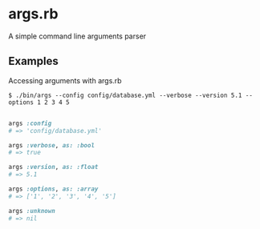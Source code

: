 # args.rb

A simple command line arguments parser

## Examples

Accessing arguments with args.rb

```shell
$ ./bin/args --config config/database.yml --verbose --version 5.1 --options 1 2 3 4 5
```

```ruby

args :config
# => 'config/database.yml'

args :verbose, as: :bool
# => true

args :version, as: :float
# => 5.1

args :options, as: :array
# => ['1', '2', '3', '4', '5']

args :unknown
# => nil
```
